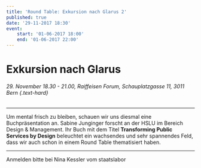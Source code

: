 ```yaml
---
title: 'Round Table: Exkursion nach Glarus 2'
published: true
date: '29-11-2017 18:30'
event:
    start: '01-06-2017 18:00'
    end: '01-06-2017 22:00'
---
```


# Exkursion nach Glarus

###### 29. November 18.30 - 21.00, Raiffeisen Forum, Schauplatzgasse 11, 3011 Bern {.text-hard}

---

Um mental frisch zu bleiben, schauen wir uns diesmal eine Buchpräsentation an. Sabine Junginger forscht an der HSLU im Bereich Design & Management. Ihr Buch mit dem Titel **Transforming Public Services by Design** beleuchtet ein wachsendes und sehr spannendes Feld, dass wir auch schon in einem Round Table thematisiert haben. 

---

Anmelden bitte bei Nina Kessler vom staatslabor